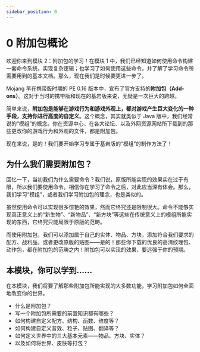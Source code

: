 ```yaml
---
sidebar_position: 0
---
```


# 0 附加包概论

欢迎你来到模块 2：附加包的学习！在模块 1 中，我们已经知道如何使用命令构建一套命令系统，实现复杂逻辑；也学习了如何使用这些命令，并了解了学习命令所需要用到的基本文档。那么，现在我们是时候要更进一步了。

Mojang 早在携带版时期的 PE 0.16 版本中，宣布了官方支持的**附加包（Add-ons）**。这对于当时的携带版和现在的基岩版来说，无疑是一次巨大的跨越。

简单来说，**附加包是能够在游戏行为和游戏外观上，都对游戏产生巨大变化的一种手段，支持你进行高度的自定义**。这个概念，其实就类似于 Java 版中，我们经常说的“模组”的概念。你在资源中心、在各大论坛、以及外网资源网站所下载到的那些更改你的游戏行为和外观的文件，都是附加包。

现在来说，是的！我们要开始学习专属于基岩版的“模组”的制作方法了！

## 为什么我们需要附加包？

回忆一下，当初我们为什么需要命令？我们说，原版所能实现的效果实在过于有限，所以我们要使用命令。相信你在学习了命令之后，对此应当深有体会。那么，我们学习“模组”，或者我们学习附加包的理念，也是类似的。

虽然使用命令可以实现很多惊艳的效果，然而它终究还是限制很大。命令不能够实现真正意义上的“新生物”、“新物品”、“新方块”等这些在传统意义上的模组所能实现的东西，它终究只能局限于原版的范畴。

而使用附加包，我们可以添加属于自己的实体、物品、方块，添加符合我们要求的配方、战利品，或者更改原版的贴图——是的！那些你下载的优良的高清纹理包、动作包，都在附加包的范畴之内！附加包可以实现的效果，要远强于你的预期。

## 本模块，你可以学到……

在本模块，我们将要了解那些附加包所能实现的大多数功能，学习附加包如何全面地改变你的世界。

- 什么是附加包？
- 写一个附加包所需要的前置知识都有哪些？
- 如何构建自定义配方、结构、函数、维度等？
- 如何构建自定义音效、粒子、贴图、翻译等？
- 如何定义世界中的三大基本元素——物品、方块、实体？
- 以及如何将世界、皮肤等打包？
